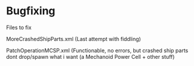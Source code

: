 # Bugfixing
Files to fix

MoreCrashedShipParts.xml (Last attempt with fiddling)

PatchOperationMCSP.xml (Functionable, no errors, but crashed ship parts dont drop/spawn what i want (a Mechanoid Power Cell + other stuff)
